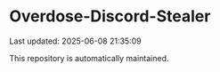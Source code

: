 # Overdose-Discord-Stealer

Last updated: 2025-06-08 21:35:09

This repository is automatically maintained.
